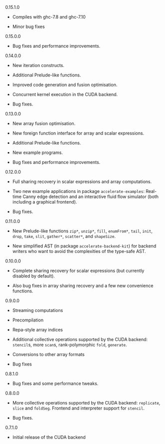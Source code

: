 0.15.1.0

  * Compiles with ghc-7.8 and ghc-7.10

  * Minor bug fixes

0.15.0.0

  * Bug fixes and performance improvements.

0.14.0.0

  * New iteration constructs.

  * Additional Prelude-like functions.

  * Improved code generation and fusion optimisation.

  * Concurrent kernel execution in the CUDA backend.

  * Bug fixes.

0.13.0.0

  * New array fusion optimisation.

  * New foreign function interface for array and scalar expressions.

  * Additional Prelude-like functions.

  * New example programs.

  * Bug fixes and performance improvements.

0.12.0.0

  * Full sharing recovery in scalar expressions and array computations.

  * Two new example applications in package `accelerate-examples`: Real-time
    Canny edge detection and an interactive fluid flow simulator (both including
    a graphical frontend).

  * Bug fixes.

0.11.0.0

  * New Prelude-like functions `zip*`, `unzip*`, `fill`, `enumFrom*`, `tail`,
    `init`, `drop`, `take`, `slit`, `gather*`, `scatter*`, and `shapeSize`.

  * New simplified AST (in package `accelerate-backend-kit`) for backend writers
    who want to avoid the complexities of the type-safe AST.

0.10.0.0

  * Complete sharing recovery for scalar expressions (but currently disabled by
    default).

  * Also bug fixes in array sharing recovery and a few new convenience
    functions.

0.9.0.0

  * Streaming computations

  * Precompilation

  * Repa-style array indices

  * Additional collective operations supported by the CUDA backend: `stencil`s,
    more `scan`s, rank-polymorphic `fold`, `generate`.

  * Conversions to other array formats

  * Bug fixes

0.8.1.0

  * Bug fixes and some performance tweaks.

0.8.0.0

  * More collective operations supported by the CUDA backend: `replicate`,
    `slice` and `foldSeg`. Frontend and interpreter support for `stencil`.

  * Bug fixes.

0.7.1.0

  * Initial release of the CUDA backend

